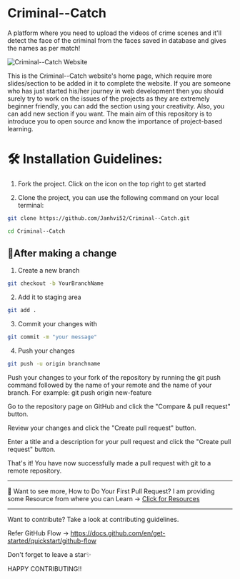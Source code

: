 # Criminal--Catch

A platform where you need to upload the videos of crime scenes and it'll detect the face of the criminal from the faces saved in database and gives the names as per match!

![Criminal--Catch Website](https://user-images.githubusercontent.com/97719669/206909951-460bbe00-de41-4783-a6be-980b5cd4a36b.png)

This is the Criminal--Catch website's home page, which require more slides/section to be added in it to complete the website. If you are someone who has just started his/her journey in web development then you should surely try to work on the issues of the projects as they are extremely beginner friendly, you can add the section using your creativity. Also, you can add new section if you want. The main aim of this repository is to introduce you to open source and know the importance of project-based learning.

# 🛠️ Installation Guidelines:

1. Fork the project. Click on the icon on the top right to get started

2. Clone the project, you can use the following command on your local terminal:

```bash
git clone https://github.com/Janhvi52/Criminal--Catch.git
```

```bash
cd Criminal--Catch
```

## 🥂After making a change

1. Create a new branch

```bash
git checkout -b YourBranchName
```

2. Add it to staging area

```bash
git add .
```

3. Commit your changes with

```bash
git commit -m "your message"
```

4. Push your changes

```bash
git push -u origin branchname
```

Push your changes to your fork of the repository by running the git push command followed by the name of your remote and the name of your branch. For example: git push origin new-feature

Go to the repository page on GitHub and click the "Compare & pull request" button.

Review your changes and click the "Create pull request" button.

Enter a title and a description for your pull request and click the "Create pull request" button.

That's it! You have now successfully made a pull request with git to a remote repository.

-------------------------------------------------------------------------------------------------

🫴 Want to see more, How to Do Your First Pull Request?
I am providing some Resource from where you can Learn -> [Click for Resources](https://www.youtube.com/playlist?list=PLO_Y0rsm7b3aubpJhA6Td7af9Vjk0mDAm)

-------------------------------------------------------------------------------------------------
Want to contribute?
Take a look at contributing guidelines.

Refer GitHub Flow -> 
https://docs.github.com/en/get-started/quickstart/github-flow

Don't forget to leave a star✨

HAPPY CONTRIBUTING!!

